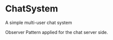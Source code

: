 ChatSystem
==========

A simple multi-user chat system

Observer Pattern applied for the chat server side.

